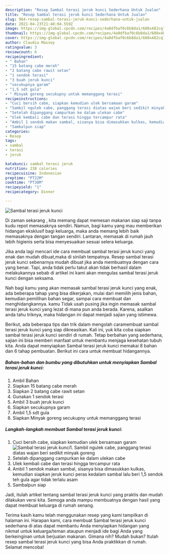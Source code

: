 ```yaml
---
description: "Resep Sambal terasi jeruk kunci Sederhana Untuk Jualan"
title: "Resep Sambal terasi jeruk kunci Sederhana Untuk Jualan"
slug: 964-resep-sambal-terasi-jeruk-kunci-sederhana-untuk-jualan
date: 2021-04-23T21:48:04.559Z
image: https://img-global.cpcdn.com/recipes/4a0dfbaf0c6b8da1/680x482cq70/sambal-terasi-jeruk-kunci-foto-resep-utama.jpg
thumbnail: https://img-global.cpcdn.com/recipes/4a0dfbaf0c6b8da1/680x482cq70/sambal-terasi-jeruk-kunci-foto-resep-utama.jpg
cover: https://img-global.cpcdn.com/recipes/4a0dfbaf0c6b8da1/680x482cq70/sambal-terasi-jeruk-kunci-foto-resep-utama.jpg
author: Claudia Massey
ratingvalue: 3
reviewcount: 6
recipeingredient:
- " Bahan"
- "15 batang cabe merah"
- "2 batang cabe rawit setan"
- "1 sendok terasi"
- "3 buah jeruk kunci"
- "secukupnya garam"
- "1,5 sdt gula"
- " Minyak goreng secukupny untuk memanggang terasi"
recipeinstructions:
- "Cuci bersih cabe, siapkan kemudian ulek bersamaan garam"
- "Sambil ngulek cabe, panggang terasi diatas wajan beri sedikit minyak goreng"
- "Setelah dipanggang campurkan ke dalam ulekan cabe"
- "Ulek kembali cabe dan terasi hingga tercampur rata"
- "Ambil 1 sendok makan sambal, sisanya bisa dimasukkan kulkas, kemudian siapkan jeruk kunci peras kedalam sambal lalu beri 1,5 sendok teh gula agar tidak terlalu asam"
- "Sambalpun siap"
categories:
- Resep
tags:
- sambal
- terasi
- jeruk

katakunci: sambal terasi jeruk 
nutrition: 238 calories
recipecuisine: Indonesian
preptime: "PT22M"
cooktime: "PT38M"
recipeyield: "1"
recipecategory: Dinner

---
```



![Sambal terasi jeruk kunci](https://img-global.cpcdn.com/recipes/4a0dfbaf0c6b8da1/680x482cq70/sambal-terasi-jeruk-kunci-foto-resep-utama.jpg)

Di zaman  sekarang , kita memang dapat memesan makanan siap saji tanpa kudu repot memasaknya sendiri. Namun, bagi kamu yang mau memberikan hidangan eksklusif bagi keluarga, maka anda memang lebih baik memasaknya dengan tangan sendiri. Lantaran, memasak di rumah jauh lebih higienis serta bisa menyesuaikan sesuai selera keluarga.

Jika anda lagi mencari ide cara membuat sambal terasi jeruk kunci yang enak dan mudah dibuat,maka di sinilah tempatnya. Resep sambal terasi jeruk kunci  sebenarnya mudah dibuat jika anda membuatnya dengan cara yang benar. Tapi, anda tidak perlu takut akan tidak berhasil dalam melakukannya 
sebab di artikel ini kami akan mengulas sambal terasi jeruk kunci dengan seksama.  



Nah bagi kamu yang akan memasak sambal terasi jeruk kunci yang enak, ada beberapa tahap yang bisa dikerjakan, mulai dari memilih jenis bahan, kemudian pemilihan bahan segar, sampai cara membuat dan menghidangkannya. kamu Tidak usah pusing jika ingin memasak sambal terasi jeruk kunci yang lezat di mana pun anda berada. Karena, asalkan anda  tahu triknya, maka hidangan ini dapat menjadi sajian yang istimewa.

Berikut, ada beberapa tips dan trik dalam mengolah caramembuat sambal terasi jeruk kunci yang siap dikreasikan. Kali ini, yuk kita coba siapkan sambal terasi jeruk kunci sendiri di rumah. Tetap berbahan yang sederhana, sajian ini bisa memberi manfaat untuk membantu menjaga kesehatan tubuh kita. Anda dapat menyiapkan Sambal terasi jeruk kunci memakai 8 bahan dan 6 tahap pembuatan. Berikut ini cara untuk membuat hidangannya.

<!--inarticleads1-->

##### Bahan-bahan dan bumbu yang dibutuhkan untuk menyiapkan Sambal terasi jeruk kunci:

1. Ambil  Bahan
1. Siapkan 15 batang cabe merah
1. Siapkan 2 batang cabe rawit setan
1. Gunakan 1 sendok terasi
1. Ambil 3 buah jeruk kunci
1. Siapkan secukupnya garam
1. Ambil 1,5 sdt gula
1. Siapkan  Minyak goreng secukupny untuk memanggang terasi




<!--inarticleads2-->

##### Langkah-langkah membuat Sambal terasi jeruk kunci:

1. Cuci bersih cabe, siapkan kemudian ulek bersamaan garam
<img src="https://img-global.cpcdn.com/steps/026cb422bfbb5c99/160x128cq70/sambal-terasi-jeruk-kunci-langkah-memasak-1-foto.jpg" alt="Sambal terasi jeruk kunci">1. Sambil ngulek cabe, panggang terasi diatas wajan beri sedikit minyak goreng
1. Setelah dipanggang campurkan ke dalam ulekan cabe
1. Ulek kembali cabe dan terasi hingga tercampur rata
1. Ambil 1 sendok makan sambal, sisanya bisa dimasukkan kulkas, kemudian siapkan jeruk kunci peras kedalam sambal lalu beri 1,5 sendok teh gula agar tidak terlalu asam
1. Sambalpun siap




Jadi, itulah artikel tentang  sambal terasi jeruk kunci  yang praktis dan mudah dilakukan versi kita. Semoga anda mampu membuatnya dengan hasil yang dapat membuat keluarga di rumah senang. 

Terima kasih kamu telah menggunakan resep yang kami tampilkan di halaman ini. Harapan kami, cara membuat  Sambal terasi jeruk kunci sederhana di atas dapat membantu Anda menyiapkan hidangan yang nikmat untuk keluarga/teman ataupun menjadi ide bagi Anda yang berkeinginan untuk berjualan makanan. Gimana nih? Mudah bukan? Itulah resep sambal terasi jeruk kunci yang bisa Anda praktikkan di rumah. Selamat mencoba!

